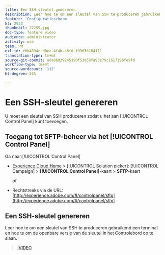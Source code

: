 ```yaml
---
title: Een SSH-sleutel genereren
description: Leer hoe te om een sleutel van SSH te produceren gebruikend een terminal en hoe te om de openbare versie van de sleutel in het Controlebord op te slaan.
feature: 'Configuratiescherm '
kt: 2923
thumbnail: 27259.jpg
doc-type: feature video
audience: administrator
activity: use
team: PM
exl-id: e0b4804c-d0ea-4f4b-a6fd-f9363b264111
translation-type: tm+mt
source-git-commit: ada0b029245190f53d58fa93c79c161719bfe9fd
workflow-type: tm+mt
source-wordcount: '112'
ht-degree: 36%

---
```


# Een SSH-sleutel genereren

U moet een sleutel van SSH produceren zodat u het aan [!UICONTROL Control Panel] kunt toevoegen.

## Toegang tot SFTP-beheer via het [!UICONTROL Control Panel]

Ga naar:[!UICONTROL Control Panel]

* [Experience Cloud Home](https://experience.adobe.com/#/home) > [!UICONTROL Solution picker]: [!UICONTROL Campaign] > **[!UICONTROL Control Panel]**-kaart > **SFTP**-kaart

   of
* Rechtstreeks via de URL: [http://experience.adobe.com/#/controlpanel/sftp](http://experience.adobe.com/#/controlpanel/sftp)

## Een SSH-sleutel genereren

Leer hoe te om een sleutel van SSH te produceren gebruikend een terminal en hoe te om de openbare versie van de sleutel in het Controlebord op te slaan.

>[!VIDEO](https://video.tv.adobe.com/v/27259?quality=12)

